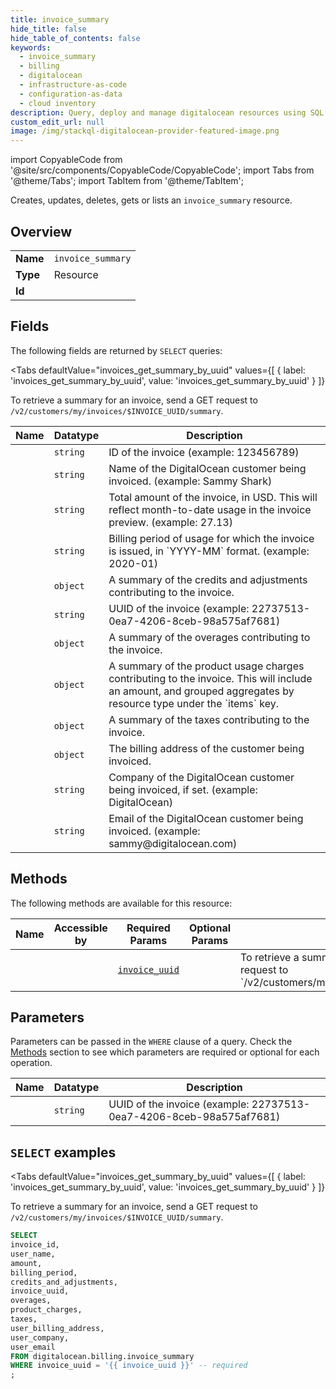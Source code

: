 ```yaml
--- 
title: invoice_summary
hide_title: false
hide_table_of_contents: false
keywords:
  - invoice_summary
  - billing
  - digitalocean
  - infrastructure-as-code
  - configuration-as-data
  - cloud inventory
description: Query, deploy and manage digitalocean resources using SQL
custom_edit_url: null
image: /img/stackql-digitalocean-provider-featured-image.png
---
```


import CopyableCode from '@site/src/components/CopyableCode/CopyableCode';
import Tabs from '@theme/Tabs';
import TabItem from '@theme/TabItem';

Creates, updates, deletes, gets or lists an <code>invoice_summary</code> resource.

## Overview
<table><tbody>
<tr><td><b>Name</b></td><td><code>invoice_summary</code></td></tr>
<tr><td><b>Type</b></td><td>Resource</td></tr>
<tr><td><b>Id</b></td><td><CopyableCode code="digitalocean.billing.invoice_summary" /></td></tr>
</tbody></table>

## Fields

The following fields are returned by `SELECT` queries:

<Tabs
    defaultValue="invoices_get_summary_by_uuid"
    values={[
        { label: 'invoices_get_summary_by_uuid', value: 'invoices_get_summary_by_uuid' }
    ]}
>
<TabItem value="invoices_get_summary_by_uuid">

To retrieve a summary for an invoice, send a GET request to  `/v2/customers/my/invoices/$INVOICE_UUID/summary`.

<table>
<thead>
    <tr>
    <th>Name</th>
    <th>Datatype</th>
    <th>Description</th>
    </tr>
</thead>
<tbody>
<tr>
    <td><CopyableCode code="invoice_id" /></td>
    <td><code>string</code></td>
    <td>ID of the invoice (example: 123456789)</td>
</tr>
<tr>
    <td><CopyableCode code="user_name" /></td>
    <td><code>string</code></td>
    <td>Name of the DigitalOcean customer being invoiced. (example: Sammy Shark)</td>
</tr>
<tr>
    <td><CopyableCode code="amount" /></td>
    <td><code>string</code></td>
    <td>Total amount of the invoice, in USD.  This will reflect month-to-date usage in the invoice preview. (example: 27.13)</td>
</tr>
<tr>
    <td><CopyableCode code="billing_period" /></td>
    <td><code>string</code></td>
    <td>Billing period of usage for which the invoice is issued, in `YYYY-MM`  format. (example: 2020-01)</td>
</tr>
<tr>
    <td><CopyableCode code="credits_and_adjustments" /></td>
    <td><code>object</code></td>
    <td>A summary of the credits and adjustments contributing to the invoice.</td>
</tr>
<tr>
    <td><CopyableCode code="invoice_uuid" /></td>
    <td><code>string</code></td>
    <td>UUID of the invoice (example: 22737513-0ea7-4206-8ceb-98a575af7681)</td>
</tr>
<tr>
    <td><CopyableCode code="overages" /></td>
    <td><code>object</code></td>
    <td>A summary of the overages contributing to the invoice.</td>
</tr>
<tr>
    <td><CopyableCode code="product_charges" /></td>
    <td><code>object</code></td>
    <td>A summary of the product usage charges contributing to the invoice.  This will include an amount, and grouped aggregates by resource type  under the `items` key.</td>
</tr>
<tr>
    <td><CopyableCode code="taxes" /></td>
    <td><code>object</code></td>
    <td>A summary of the taxes contributing to the invoice.</td>
</tr>
<tr>
    <td><CopyableCode code="user_billing_address" /></td>
    <td><code>object</code></td>
    <td>The billing address of the customer being invoiced.</td>
</tr>
<tr>
    <td><CopyableCode code="user_company" /></td>
    <td><code>string</code></td>
    <td>Company of the DigitalOcean customer being invoiced, if set. (example: DigitalOcean)</td>
</tr>
<tr>
    <td><CopyableCode code="user_email" /></td>
    <td><code>string</code></td>
    <td>Email of the DigitalOcean customer being invoiced. (example: sammy@digitalocean.com)</td>
</tr>
</tbody>
</table>
</TabItem>
</Tabs>

## Methods

The following methods are available for this resource:

<table>
<thead>
    <tr>
    <th>Name</th>
    <th>Accessible by</th>
    <th>Required Params</th>
    <th>Optional Params</th>
    <th>Description</th>
    </tr>
</thead>
<tbody>
<tr>
    <td><a href="#invoices_get_summary_by_uuid"><CopyableCode code="invoices_get_summary_by_uuid" /></a></td>
    <td><CopyableCode code="select" /></td>
    <td><a href="#parameter-invoice_uuid"><code>invoice_uuid</code></a></td>
    <td></td>
    <td>To retrieve a summary for an invoice, send a GET request to `/v2/customers/my/invoices/$INVOICE_UUID/summary`.</td>
</tr>
</tbody>
</table>

## Parameters

Parameters can be passed in the `WHERE` clause of a query. Check the [Methods](#methods) section to see which parameters are required or optional for each operation.

<table>
<thead>
    <tr>
    <th>Name</th>
    <th>Datatype</th>
    <th>Description</th>
    </tr>
</thead>
<tbody>
<tr id="parameter-invoice_uuid">
    <td><CopyableCode code="invoice_uuid" /></td>
    <td><code>string</code></td>
    <td>UUID of the invoice (example: 22737513-0ea7-4206-8ceb-98a575af7681)</td>
</tr>
</tbody>
</table>

## `SELECT` examples

<Tabs
    defaultValue="invoices_get_summary_by_uuid"
    values={[
        { label: 'invoices_get_summary_by_uuid', value: 'invoices_get_summary_by_uuid' }
    ]}
>
<TabItem value="invoices_get_summary_by_uuid">

To retrieve a summary for an invoice, send a GET request to `/v2/customers/my/invoices/$INVOICE_UUID/summary`.

```sql
SELECT
invoice_id,
user_name,
amount,
billing_period,
credits_and_adjustments,
invoice_uuid,
overages,
product_charges,
taxes,
user_billing_address,
user_company,
user_email
FROM digitalocean.billing.invoice_summary
WHERE invoice_uuid = '{{ invoice_uuid }}' -- required
;
```
</TabItem>
</Tabs>
